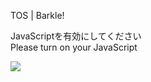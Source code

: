 TOS | Barkle!

JavaScriptを有効にしてください  
Please turn on your JavaScript

![](/static-assets/splash.png?1732582607481)